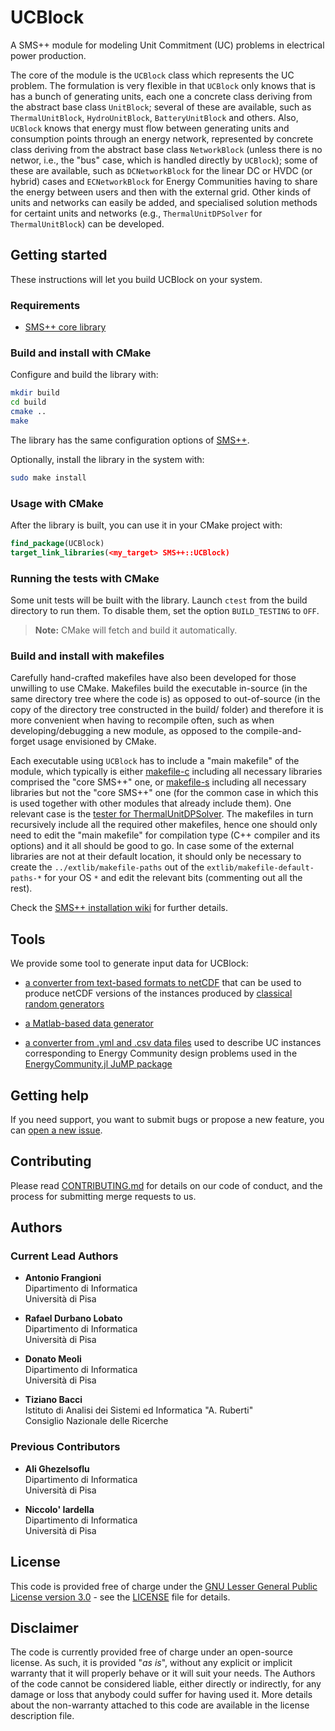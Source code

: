 # UCBlock

A SMS++ module for modeling Unit Commitment (UC) problems in electrical power
production.

The core of the module is the `UCBlock` class which represents the UC problem.
The formulation is very flexible in that `UCBlock` only knows that is has a
bunch of generating units, each one a concrete class deriving from the abstract
base class `UnitBlock`; several of these are available, such as
`ThermalUnitBlock`, `HydroUnitBlock`, `BatteryUnitBlock` and others. Also,
`UCBlock` knows that energy must flow between generating units and consumption
points through an energy network, represented by concrete class deriving from
the abstract base class `NetworkBlock` (unless there is no networ, i.e., the
"bus" case, which is handled directly by `UCBlock`); some of these are
available, such as `DCNetworkBlock` for the linear DC or HVDC (or hybrid)
cases and `ECNetworkBlock` for Energy Communities having to share the
energy between users and then with the external grid. Other kinds of
units and networks can easily be added, and specialised solution methods for
certaint units and networks (e.g., `ThermalUnitDPSolver` for
`ThermalUnitBlock`) can be developed.


## Getting started

These instructions will let you build UCBlock on your system.

### Requirements

- [SMS++ core library](https://gitlab.com/smspp/smspp)

### Build and install with CMake

Configure and build the library with:

```sh
mkdir build
cd build
cmake ..
make
```

The library has the same configuration options of
[SMS++](https://gitlab.com/smspp/smspp-project/-/wikis/Customize-the-configuration).

Optionally, install the library in the system with:

```sh
sudo make install
```

### Usage with CMake

After the library is built, you can use it in your CMake project with:

```cmake
find_package(UCBlock)
target_link_libraries(<my_target> SMS++::UCBlock)
```

### Running the tests with CMake

Some unit tests will be built with the library. Launch `ctest` from the
build directory to run them. To disable them, set the option
`BUILD_TESTING` to `OFF`.

> **Note:**
> CMake will fetch and build it automatically.

### Build and install with makefiles

Carefully hand-crafted makefiles have also been developed for those unwilling
to use CMake. Makefiles build the executable in-source (in the same directory
tree where the code is) as opposed to out-of-source (in the copy of the
directory tree constructed in the build/ folder) and therefore it is more
convenient when having to recompile often, such as when developing/debugging
a new module, as opposed to the compile-and-forget usage envisioned by CMake.

Each executable using `UCBlock` has to include a "main makefile" of the
module, which typically is either [makefile-c](makefile-c) including all
necessary libraries comprised the "core SMS++" one, or
[makefile-s](makefile-s) including all necessary libraries but not the "core
SMS++" one (for the common case in which this is used together with other
modules that already include them). One relevant case is the [tester for
ThermalUnitDPSolver](https://gitlab.com/smspp/tests/-/tree/develop/ThermalUnitBlock_Solver?ref_type=heads). The makefiles in turn recursively include all the
required other makefiles, hence one should only need to edit the "main
makefile" for compilation type (C++ compiler and its options) and it all
should be good to go. In case some of the external libraries are not at their
default location, it should only be necessary to create the
`../extlib/makefile-paths` out of the `extlib/makefile-default-paths-*` for
your OS `*` and edit the relevant bits (commenting out all the rest).

Check the [SMS++ installation wiki](https://gitlab.com/smspp/smspp-project/-/wikis/Customize-the-configuration#location-of-required-libraries)
for further details.


## Tools

We provide some tool to generate input data for UCBlock:

- [a converter from text-based formats to netCDF](tools/nc4generator.cpp)
  that can be used to produce netCDF versions of the instances produced by
  [classical random generators](https://commalab.di.unipi.it/datasets/UC)

- [a Matlab-based data generator](tools/DataGenerator/README.md)

- [a converter from .yml and .csv data files](tools/DataConverter/README.md)
  used to describe UC instances corresponding to Energy Community design
  problems used in the [EnergyCommunity.jl JuMP
  package](https://github.com/SPSUnipi/EnergyCommunity.jl)



## Getting help

If you need support, you want to submit bugs or propose a new feature, you can
[open a new issue](https://gitlab.com/smspp/ucblock/-/issues/new).


## Contributing

Please read [CONTRIBUTING.md](CONTRIBUTING.md) for details on our code of
conduct, and the process for submitting merge requests to us.


## Authors

### Current Lead Authors

- **Antonio Frangioni**  
  Dipartimento di Informatica  
  Università di Pisa

- **Rafael Durbano Lobato**  
  Dipartimento di Informatica  
  Università di Pisa

- **Donato Meoli**  
  Dipartimento di Informatica  
  Università di Pisa

- **Tiziano Bacci**  
  Istituto di Analisi dei Sistemi ed Informatica "A. Ruberti"  
  Consiglio Nazionale delle Ricerche

### Previous Contributors

- **Ali Ghezelsoflu**  
  Dipartimento di Informatica  
  Università di Pisa

- **Niccolo' Iardella**  
  Dipartimento di Informatica  
  Università di Pisa


## License

This code is provided free of charge under the [GNU Lesser General Public
License version 3.0](https://opensource.org/licenses/lgpl-3.0.html) -
see the [LICENSE](LICENSE) file for details.

## Disclaimer

The code is currently provided free of charge under an open-source license.
As such, it is provided "*as is*", without any explicit or implicit warranty
that it will properly behave or it will suit your needs. The Authors of
the code cannot be considered liable, either directly or indirectly, for
any damage or loss that anybody could suffer for having used it. More
details about the non-warranty attached to this code are available in the
license description file.

